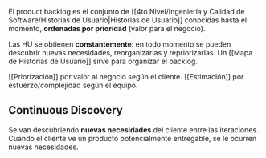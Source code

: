 El product backlog es el conjunto de [[4to Nivel/Ingeniería y Calidad de Software/Historias de Usuario|Historias de Usuario]] conocidas hasta el momento, **ordenadas por prioridad** (valor para el negocio).

Las HU se obtienen **constantemente**: en todo momento se pueden descubrir nuevas necesidades, reorganizarlas y repriorizarlas. Un [[Mapa de Historias de Usuario]] sirve para organizar el backlog.

[[Priorización]] por valor al negocio según el cliente.
[[Estimación]] por esfuerzo/complejidad según el equipo.

## Continuous Discovery

Se van descubriendo **nuevas necesidades** del cliente entre las iteraciones. Cuando el cliente ve un producto potencialmente entregable, se le ocurren nuevas necesidades.

